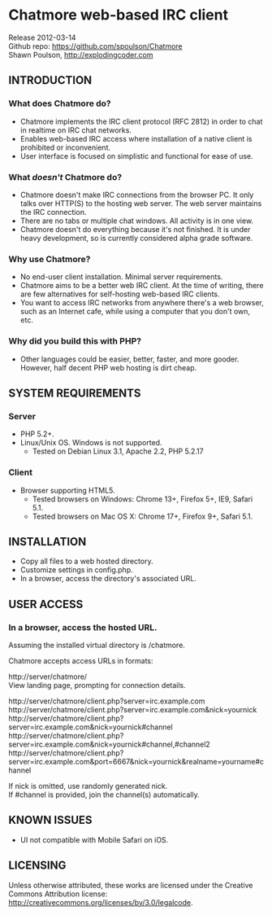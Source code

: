 Chatmore web-based IRC client
=============================

Release 2012-03-14  
Github repo: https://github.com/spoulson/Chatmore  
Shawn Poulson, http://explodingcoder.com

INTRODUCTION
------------
### What does Chatmore do?
 - Chatmore implements the IRC client protocol (RFC 2812) in order to chat in realtime on IRC chat networks.
 - Enables web-based IRC access where installation of a native client is prohibited or inconvenient.
 - User interface is focused on simplistic and functional for ease of use.

### What *doesn't* Chatmore do?
 - Chatmore doesn't make IRC connections from the browser PC.  It only talks over HTTP(S) to the hosting web server.  The web server maintains the IRC connection.
 - There are no tabs or multiple chat windows.  All activity is in one view.
 - Chatmore doesn't do everything because it's not finished.  It is under heavy development, so is currently considered alpha grade software.

### Why use Chatmore?
 - No end-user client installation.  Minimal server requirements.
 - Chatmore aims to be a better web IRC client.  At the time of writing, there are few alternatives for self-hosting web-based IRC clients.
 - You want to access IRC networks from anywhere there's a web browser, such as an Internet cafe, while using a computer that you don't own, etc.

### Why did you build this with PHP?
 - Other languages could be easier, better, faster, and more gooder.  However, half decent PHP web hosting is dirt cheap.

SYSTEM REQUIREMENTS
-------------------
### Server
 - PHP 5.2+.
 - Linux/Unix OS.  Windows is not supported.
   - Tested on Debian Linux 3.1, Apache 2.2, PHP 5.2.17

### Client
 - Browser supporting HTML5.
   - Tested browsers on Windows: Chrome 13+, Firefox 5+, IE9, Safari 5.1.
   - Tested browsers on Mac OS X: Chrome 17+, Firefox 9+, Safari 5.1.

INSTALLATION
------------
- Copy all files to a web hosted directory.
- Customize settings in config.php.
- In a browser, access the directory's associated URL.

USER ACCESS
-----------
### In a browser, access the hosted URL.  
 Assuming the installed virtual directory is /chatmore.  

 Chatmore accepts access URLs in formats:

http://server/chatmore/  
View landing page, prompting for connection details.

http://server/chatmore/client.php?server=irc.example.com  
http://server/chatmore/client.php?server=irc.example.com&nick=yournick  
http://server/chatmore/client.php?server=irc.example.com&nick=yournick#channel  
http://server/chatmore/client.php?server=irc.example.com&nick=yournick#channel,#channel2  
http://server/chatmore/client.php?server=irc.example.com&port=6667&nick=yournick&realname=yourname#channel

If nick is omitted, use randomly generated nick.  
If #channel is provided, join the channel(s) automatically.

KNOWN ISSUES
------------
- UI not compatible with Mobile Safari on iOS.

LICENSING
---------
Unless otherwise attributed, these works are licensed under the Creative Commons Attribution license:  
http://creativecommons.org/licenses/by/3.0/legalcode.
